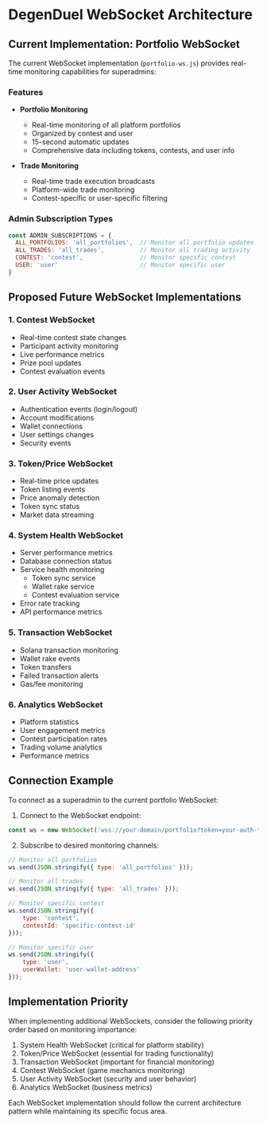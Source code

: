 # DegenDuel WebSocket Architecture

## Current Implementation: Portfolio WebSocket

The current WebSocket implementation (`portfolio-ws.js`) provides real-time monitoring capabilities for superadmins:

### Features
- **Portfolio Monitoring**
  - Real-time monitoring of all platform portfolios
  - Organized by contest and user
  - 15-second automatic updates
  - Comprehensive data including tokens, contests, and user info

- **Trade Monitoring**
  - Real-time trade execution broadcasts
  - Platform-wide trade monitoring
  - Contest-specific or user-specific filtering

### Admin Subscription Types
```javascript
const ADMIN_SUBSCRIPTIONS = {
  ALL_PORTFOLIOS: 'all_portfolios',  // Monitor all portfolio updates
  ALL_TRADES: 'all_trades',          // Monitor all trading activity
  CONTEST: 'contest',                // Monitor specific contest
  USER: 'user'                       // Monitor specific user
}
```

## Proposed Future WebSocket Implementations

### 1. Contest WebSocket
- Real-time contest state changes
- Participant activity monitoring
- Live performance metrics
- Prize pool updates
- Contest evaluation events

### 2. User Activity WebSocket
- Authentication events (login/logout)
- Account modifications
- Wallet connections
- User settings changes
- Security events

### 3. Token/Price WebSocket
- Real-time price updates
- Token listing events
- Price anomaly detection
- Token sync status
- Market data streaming

### 4. System Health WebSocket
- Server performance metrics
- Database connection status
- Service health monitoring
  - Token sync service
  - Wallet rake service
  - Contest evaluation service
- Error rate tracking
- API performance metrics

### 5. Transaction WebSocket
- Solana transaction monitoring
- Wallet rake events
- Token transfers
- Failed transaction alerts
- Gas/fee monitoring

### 6. Analytics WebSocket
- Platform statistics
- User engagement metrics
- Contest participation rates
- Trading volume analytics
- Performance metrics

## Connection Example

To connect as a superadmin to the current portfolio WebSocket:

1. Connect to the WebSocket endpoint:
```javascript
const ws = new WebSocket('wss://your-domain/portfolio?token=your-auth-token');
```

2. Subscribe to desired monitoring channels:
```javascript
// Monitor all portfolios
ws.send(JSON.stringify({ type: 'all_portfolios' }));

// Monitor all trades
ws.send(JSON.stringify({ type: 'all_trades' }));

// Monitor specific contest
ws.send(JSON.stringify({ 
    type: 'contest',
    contestId: 'specific-contest-id' 
}));

// Monitor specific user
ws.send(JSON.stringify({ 
    type: 'user',
    userWallet: 'user-wallet-address' 
}));
```

## Implementation Priority

When implementing additional WebSockets, consider the following priority order based on monitoring importance:

1. System Health WebSocket (critical for platform stability)
2. Token/Price WebSocket (essential for trading functionality)
3. Transaction WebSocket (important for financial monitoring)
4. Contest WebSocket (game mechanics monitoring)
5. User Activity WebSocket (security and user behavior)
6. Analytics WebSocket (business metrics)

Each WebSocket implementation should follow the current architecture pattern while maintaining its specific focus area. 